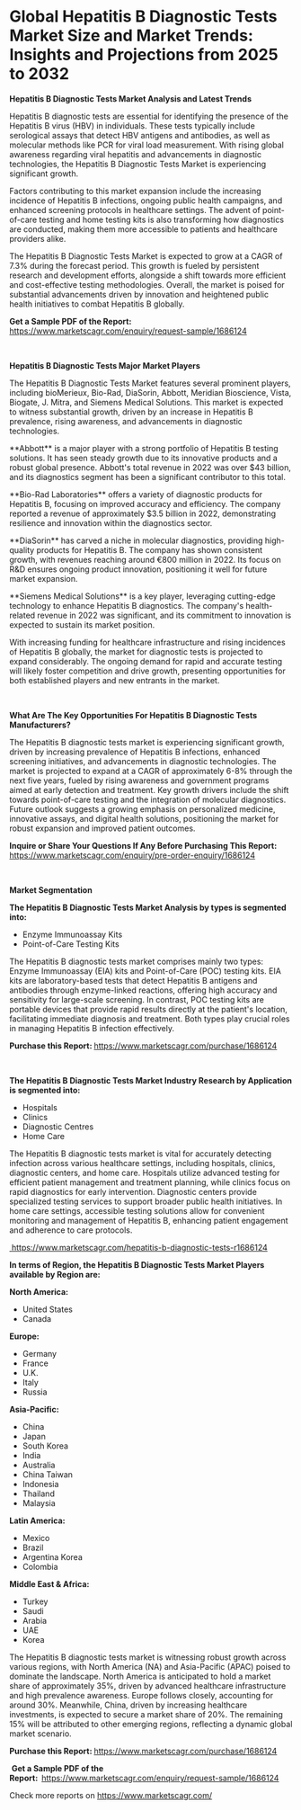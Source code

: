 <p><h1>Global Hepatitis B Diagnostic Tests Market Size and Market Trends: Insights and Projections from 2025 to 2032</h1></p><p><strong>Hepatitis B Diagnostic Tests Market Analysis and Latest Trends</strong></p>
<p><p>Hepatitis B diagnostic tests are essential for identifying the presence of the Hepatitis B virus (HBV) in individuals. These tests typically include serological assays that detect HBV antigens and antibodies, as well as molecular methods like PCR for viral load measurement. With rising global awareness regarding viral hepatitis and advancements in diagnostic technologies, the Hepatitis B Diagnostic Tests Market is experiencing significant growth. </p><p>Factors contributing to this market expansion include the increasing incidence of Hepatitis B infections, ongoing public health campaigns, and enhanced screening protocols in healthcare settings. The advent of point-of-care testing and home testing kits is also transforming how diagnostics are conducted, making them more accessible to patients and healthcare providers alike. </p><p>The Hepatitis B Diagnostic Tests Market is expected to grow at a CAGR of 7.3% during the forecast period. This growth is fueled by persistent research and development efforts, alongside a shift towards more efficient and cost-effective testing methodologies. Overall, the market is poised for substantial advancements driven by innovation and heightened public health initiatives to combat Hepatitis B globally.</p></p>
<p><strong>Get a Sample PDF of the Report:&nbsp;</strong> <a href="https://www.marketscagr.com/enquiry/request-sample/1686124?utm_campaign=1126&utm_medium=2&utm_source=Github&utm_content=ia&utm_term=03032025&utm_id=hepatitis-b-diagnostic-tests">https://www.marketscagr.com/enquiry/request-sample/1686124</a></p>
<p>&nbsp;</p>
<p><strong>Hepatitis B Diagnostic Tests Major Market Players</strong></p>
<p><p>The Hepatitis B Diagnostic Tests Market features several prominent players, including bioMerieux, Bio-Rad, DiaSorin, Abbott, Meridian Bioscience, Vista, Biogate, J. Mitra, and Siemens Medical Solutions. This market is expected to witness substantial growth, driven by an increase in Hepatitis B prevalence, rising awareness, and advancements in diagnostic technologies.</p><p>**Abbott** is a major player with a strong portfolio of Hepatitis B testing solutions. It has seen steady growth due to its innovative products and a robust global presence. Abbott's total revenue in 2022 was over $43 billion, and its diagnostics segment has been a significant contributor to this total.</p><p>**Bio-Rad Laboratories** offers a variety of diagnostic products for Hepatitis B, focusing on improved accuracy and efficiency. The company reported a revenue of approximately $3.5 billion in 2022, demonstrating resilience and innovation within the diagnostics sector.</p><p>**DiaSorin** has carved a niche in molecular diagnostics, providing high-quality products for Hepatitis B. The company has shown consistent growth, with revenues reaching around €800 million in 2022. Its focus on R&D ensures ongoing product innovation, positioning it well for future market expansion.</p><p>**Siemens Medical Solutions** is a key player, leveraging cutting-edge technology to enhance Hepatitis B diagnostics. The company's health-related revenue in 2022 was significant, and its commitment to innovation is expected to sustain its market position.</p><p>With increasing funding for healthcare infrastructure and rising incidences of Hepatitis B globally, the market for diagnostic tests is projected to expand considerably. The ongoing demand for rapid and accurate testing will likely foster competition and drive growth, presenting opportunities for both established players and new entrants in the market.</p></p>
<p>&nbsp;</p>
<p><strong>What Are The Key Opportunities For Hepatitis B Diagnostic Tests Manufacturers?</strong></p>
<p><p>The Hepatitis B diagnostic tests market is experiencing significant growth, driven by increasing prevalence of Hepatitis B infections, enhanced screening initiatives, and advancements in diagnostic technologies. The market is projected to expand at a CAGR of approximately 6-8% through the next five years, fueled by rising awareness and government programs aimed at early detection and treatment. Key growth drivers include the shift towards point-of-care testing and the integration of molecular diagnostics. Future outlook suggests a growing emphasis on personalized medicine, innovative assays, and digital health solutions, positioning the market for robust expansion and improved patient outcomes.</p></p>
<p><strong>Inquire or Share Your Questions If Any Before Purchasing This Report:</strong> <a href="https://www.marketscagr.com/enquiry/pre-order-enquiry/1686124?utm_campaign=1126&utm_medium=2&utm_source=Github&utm_content=ia&utm_term=03032025&utm_id=hepatitis-b-diagnostic-tests">https://www.marketscagr.com/enquiry/pre-order-enquiry/1686124</a></p>
<p>&nbsp;</p>
<p><strong>Market Segmentation</strong></p>
<p><strong>The Hepatitis B Diagnostic Tests Market Analysis by types is segmented into:</strong></p>
<p><ul><li>Enzyme Immunoassay Kits</li><li>Point-of-Care Testing Kits</li></ul></p>
<p><p>The Hepatitis B diagnostic tests market comprises mainly two types: Enzyme Immunoassay (EIA) kits and Point-of-Care (POC) testing kits. EIA kits are laboratory-based tests that detect Hepatitis B antigens and antibodies through enzyme-linked reactions, offering high accuracy and sensitivity for large-scale screening. In contrast, POC testing kits are portable devices that provide rapid results directly at the patient's location, facilitating immediate diagnosis and treatment. Both types play crucial roles in managing Hepatitis B infection effectively.</p></p>
<p><strong>Purchase this Report:&nbsp;</strong><a href="https://www.marketscagr.com/purchase/1686124?utm_campaign=1126&utm_medium=2&utm_source=Github&utm_content=ia&utm_term=03032025&utm_id=hepatitis-b-diagnostic-tests">https://www.marketscagr.com/purchase/1686124</a></p>
<p>&nbsp;</p>
<p><strong>The Hepatitis B Diagnostic Tests Market Industry Research by Application is segmented into:</strong></p>
<p><ul><li>Hospitals</li><li>Clinics</li><li>Diagnostic Centres</li><li>Home Care</li></ul></p>
<p><p>The Hepatitis B diagnostic tests market is vital for accurately detecting infection across various healthcare settings, including hospitals, clinics, diagnostic centers, and home care. Hospitals utilize advanced testing for efficient patient management and treatment planning, while clinics focus on rapid diagnostics for early intervention. Diagnostic centers provide specialized testing services to support broader public health initiatives. In home care settings, accessible testing solutions allow for convenient monitoring and management of Hepatitis B, enhancing patient engagement and adherence to care protocols.</p></p>
<p><a href="https://www.marketscagr.com/hepatitis-b-diagnostic-tests-r1686124?utm_campaign=1126&utm_medium=2&utm_source=Github&utm_content=ia&utm_term=03032025&utm_id=hepatitis-b-diagnostic-tests">&nbsp;https://www.marketscagr.com/hepatitis-b-diagnostic-tests-r1686124</a></p>
<p><strong>In terms of Region, the Hepatitis B Diagnostic Tests Market Players available by Region are:</strong></p>
<p>
    <p> <strong> North America: </strong>
        <ul>
            <li>United States</li>
            <li>Canada</li>
        </ul>
        </p> 
    <p> <strong> Europe: </strong>
        <ul>
            <li>Germany</li>
            <li>France</li>
            <li>U.K.</li>
            <li>Italy</li>
            <li>Russia</li>
        </ul>
        </p> 
    <p> <strong> Asia-Pacific: </strong>
        <ul>
            <li>China</li>
            <li>Japan</li>
            <li>South Korea</li>
            <li>India</li>
            <li>Australia</li>
            <li>China Taiwan</li>
            <li>Indonesia</li>
            <li>Thailand</li>
            <li>Malaysia</li>
        </ul>
        </p> 
    <p> <strong> Latin America: </strong>
        <ul>
            <li>Mexico</li>
            <li>Brazil</li>
            <li>Argentina Korea</li>
            <li>Colombia</li>
        </ul>
        </p> 
    <p> <strong> Middle East & Africa: </strong>
        <ul>
            <li>Turkey</li>
            <li>Saudi</li>
            <li>Arabia</li>
            <li>UAE</li>
            <li>Korea</li>
        </ul>
    </p>
    </p>
<p><p>The Hepatitis B diagnostic tests market is witnessing robust growth across various regions, with North America (NA) and Asia-Pacific (APAC) poised to dominate the landscape. North America is anticipated to hold a market share of approximately 35%, driven by advanced healthcare infrastructure and high prevalence awareness. Europe follows closely, accounting for around 30%. Meanwhile, China, driven by increasing healthcare investments, is expected to secure a market share of 20%. The remaining 15% will be attributed to other emerging regions, reflecting a dynamic global market scenario.</p></p>
<p><strong>Purchase this Report: </strong><a href="https://www.marketscagr.com/purchase/1686124?utm_campaign=1126&utm_medium=2&utm_source=Github&utm_content=ia&utm_term=03032025&utm_id=hepatitis-b-diagnostic-tests">https://www.marketscagr.com/purchase/1686124</a></p>
<p>&nbsp;<strong>Get a Sample PDF of the Report:&nbsp;&nbsp;</strong><a href="https://www.marketscagr.com/enquiry/request-sample/1686124?utm_campaign=1126&utm_medium=2&utm_source=Github&utm_content=ia&utm_term=03032025&utm_id=hepatitis-b-diagnostic-tests">https://www.marketscagr.com/enquiry/request-sample/1686124</a></p>
<p><strong></strong></p>
<p>Check more reports on <a href="https://www.marketscagr.com/?utm_campaign=1126&utm_medium=2&utm_source=Github&utm_content=ia&utm_term=03032025&utm_id=hepatitis-b-diagnostic-tests">https://www.marketscagr.com/</a></p>